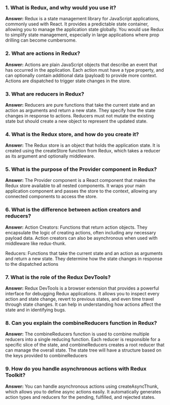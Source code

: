### 1. What is Redux, and why would you use it?

**Answer:**
Redux is a state management library for JavaScript applications, commonly used with React. It provides a predictable state container, allowing you to manage the application state globally. You would use Redux to simplify state management, especially in large applications where prop drilling can become cumbersome.

### 2. What are actions in Redux?

**Answer:**
Actions are plain JavaScript objects that describe an event that has occurred in the application. Each action must have a type property, and can optionally contain additional data (payload) to provide more context. Actions are dispatched to trigger state changes in the store.

### 3. What are reducers in Redux?

**Answer:**
Reducers are pure functions that take the current state and an action as arguments and return a new state. They specify how the state changes in response to actions. Reducers must not mutate the existing state but should create a new object to represent the updated state.

### 4. What is the Redux store, and how do you create it?

**Answer:**
The Redux store is an object that holds the application state. It is created using the createStore function from Redux, which takes a reducer as its argument and optionally middleware.

### 5. What is the purpose of the Provider component in Redux?

**Answer:**
The Provider component is a React component that makes the Redux store available to all nested components. It wraps your main application component and passes the store to the context, allowing any connected components to access the store.

### 6. What is the difference between action creators and reducers?

**Answer:**
Action Creators: Functions that return action objects. They encapsulate the logic of creating actions, often including any necessary payload data. Action creators can also be asynchronous when used with middleware like redux-thunk.

Reducers: Functions that take the current state and an action as arguments and return a new state. They determine how the state changes in response to the dispatched actions

### 7. What is the role of the Redux DevTools?

**Answer:**
Redux DevTools is a browser extension that provides a powerful interface for debugging Redux applications. It allows you to inspect every action and state change, revert to previous states, and even time travel through state changes. It can help in understanding how actions affect the state and in identifying bugs.

### 8. Can you explain the combineReducers function in Redux?

**Answer:**
The combineReducers function is used to combine multiple reducers into a single reducing function. Each reducer is responsible for a specific slice of the state, and combineReducers creates a root reducer that can manage the overall state. The state tree will have a structure based on the keys provided to combineReducers

### 9. How do you handle asynchronous actions with Redux Toolkit?

**Answer:**
You can handle asynchronous actions using createAsyncThunk, which allows you to define async actions easily. It automatically generates action types and reducers for the pending, fulfilled, and rejected states.

